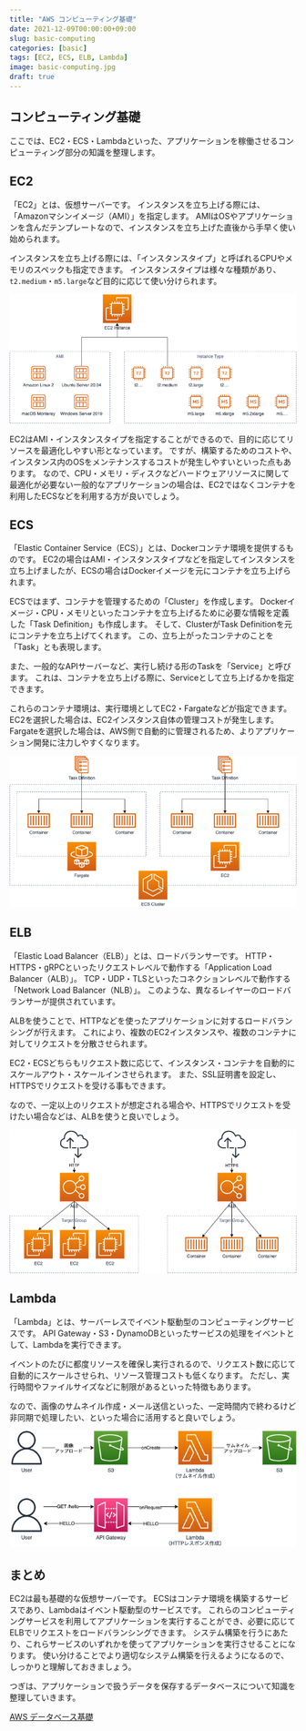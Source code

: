 ```yaml
---
title: "AWS コンピューティング基礎"
date: 2021-12-09T00:00:00+09:00
slug: basic-computing
categories: [basic]
tags: [EC2, ECS, ELB, Lambda]
image: basic-computing.jpg
draft: true
---
```


## コンピューティング基礎

ここでは、EC2・ECS・Lambdaといった、アプリケーションを稼働させるコンピューティング部分の知識を整理します。


## EC2

「EC2」とは、仮想サーバーです。
インスタンスを立ち上げる際には、「Amazonマシンイメージ（AMI）」を指定します。
AMIはOSやアプリケーションを含んだテンプレートなので、インスタンスを立ち上げた直後から手早く使い始められます。

インスタンスを立ち上げる際には、「インスタンスタイプ」と呼ばれるCPUやメモリのスペックも指定できます。
インスタンスタイプは様々な種類があり、`t2.medium`・`m5.large`など目的に応じて使い分けられます。

![](group-basic-ec2.png)

EC2はAMI・インスタンスタイプを指定することができるので、目的に応じてリソースを最適化しやすい形となっています。
ですが、構築するためのコストや、インスタンス内のOSをメンテナンスするコストが発生しやすいといった点もあります。
なので、CPU・メモリ・ディスクなどハードウェアリソースに関して最適化が必要ない一般的なアプリケーションの場合は、EC2ではなくコンテナを利用したECSなどを利用する方が良いでしょう。

## ECS

「Elastic Container Service（ECS）」とは、Dockerコンテナ環境を提供するものです。
EC2の場合はAMI・インスタンスタイプなどを指定してインスタンスを立ち上げましたが、ECSの場合はDockerイメージを元にコンテナを立ち上げられます。

ECSではまず、コンテナを管理するための「Cluster」を作成します。
Dockerイメージ・CPU・メモリといったコンテナを立ち上げるために必要な情報を定義した「Task Definition」も作成します。
そして、ClusterがTask Definitionを元にコンテナを立ち上げてくれます。
この、立ち上がったコンテナのことを「Task」とも表現します。

また、一般的なAPIサーバーなど、実行し続ける形のTaskを「Service」と呼びます。
これは、コンテナを立ち上げる際に、Serviceとして立ち上げるかを指定できます。

これらのコンテナ環境は、実行環境としてEC2・Fargateなどが指定できます。
EC2を選択した場合は、EC2インスタンス自体の管理コストが発生します。
Fargateを選択した場合は、AWS側で自動的に管理されるため、よりアプリケーション開発に注力しやすくなります。

![](group-basic-ecs.png)


## ELB

「Elastic Load Balancer（ELB）」とは、ロードバランサーです。
HTTP・HTTPS・gRPCといったリクエストレベルで動作する「Application Load Balancer（ALB）」。
TCP・UDP・TLSといったコネクションレベルで動作する「Network Load Balancer（NLB）」。
このような、異なるレイヤーのロードバランサーが提供されています。

ALBを使うことで、HTTPなどを使ったアプリケーションに対するロードバランシングが行えます。
これにより、複数のEC2インスタンスや、複数のコンテナに対してリクエストを分散させられます。

EC2・ECSどちらもリクエスト数に応じて、インスタンス・コンテナを自動的にスケールアウト・スケールインさせられます。
また、SSL証明書を設定し、HTTPSでリクエストを受ける事もできます。

なので、一定以上のリクエストが想定される場合や、HTTPSでリクエストを受けたい場合などは、ALBを使うと良いでしょう。

![](group-basic-alb.png)


## Lambda

「Lambda」とは、サーバーレスでイベント駆動型のコンピューティングサービスです。
API Gateway・S3・DynamoDBといったサービスの処理をイベントとして、Lambdaを実行できます。

イベントのたびに都度リソースを確保し実行されるので、リクエスト数に応じて自動的にスケールさせられ、リソース管理コストも低くなります。
ただし、実行時間やファイルサイズなどに制限があるといった特徴もあります。

なので、画像のサムネイル作成・メール送信といった、一定時間内で終わるけど非同期で処理したい、といった場合に活用すると良いでしょう。

![](group-basic-lambda.png)


## まとめ

EC2は最も基礎的な仮想サーバーです。
ECSはコンテナ環境を構築するサービスであり、Lambdaはイベント駆動型のサービスです。
これらのコンピューティングサービスを利用してアプリケーションを実行することができ、必要に応じてELBでリクエストをロードバランシングできます。
システム構築を行うにあたり、これらサービスのいずれかを使ってアプリケーションを実行させることになります。
使い分けることでより適切なシステム構築を行えるようになるので、しっかりと理解しておきましょう。

つぎは、アプリケーションで扱うデータを保存するデータベースについて知識を整理していきます。

[AWS データベース基礎](/p/basic-database/)
